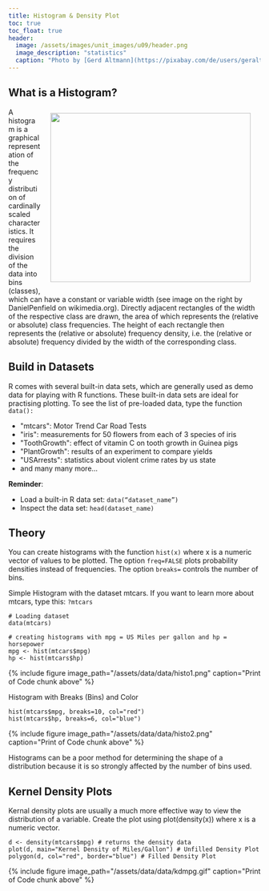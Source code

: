 ```yaml
---
title: Histogram & Density Plot
toc: true
toc_float: true
header:
  image: /assets/images/unit_images/u09/header.png
  image_description: "statistics"
  caption: "Photo by [Gerd Altmann](https://pixabay.com/de/users/geralt-9301/?utm_source=link-attribution&utm_medium=referral&utm_campaign=image&utm_content=4705451) [from Pixabay](https://pixabay.com/)"
---
```


<!--more-->


## What is a Histogram?
<body>
<img src="https://upload.wikimedia.org/wikipedia/commons/c/c3/Histogram_of_arrivals_per_minute.svg" width="400" height="338" align="right" vspace="10" hspace="20">
<p>A histogram is a graphical representation of the frequency distribution of cardinally scaled characteristics. It requires the division of the data into bins (classes), which can have a constant or variable width (see image on the right by DanielPenfield on wikimedia.org). Directly adjacent rectangles of the width of the respective class are drawn, the area of which represents the (relative or absolute) class frequencies. The height of each rectangle then represents the (relative or absolute) frequency density, i.e. the (relative or absolute) frequency divided by the width of the corresponding class.
</p></body>

## Build in Datasets
R comes with several built-in data sets, which are generally used as demo data for playing with R functions. These built-in data sets are ideal for practising plotting. To see the list of pre-loaded data, type the function `data():`

* "mtcars": Motor Trend Car Road Tests
* "iris": measurements for 50 flowers from each of 3 species of iris
* "ToothGrowth": effect of vitamin C on tooth growth in Guinea pigs
* "PlantGrowth": results of an experiment to compare yields
* "USArrests": statistics about violent crime rates by us state
* and many many more...

__Reminder__:
* Load a built-in R data set: `data(“dataset_name”)`
* Inspect the data set: `head(dataset_name)`

## Theory
You can create histograms with the function `hist(x)` where x is a numeric vector of values to be plotted. The option `freq=FALSE` plots probability densities instead of frequencies. The option `breaks=` controls the number of bins.


Simple Histogram with the dataset mtcars. If you want to learn more about mtcars, type this: `?mtcars`
```
# Loading dataset
data(mtcars)

# creating histograms with mpg = US Miles per gallon and hp = horsepower
mpg <- hist(mtcars$mpg)
hp <- hist(mtcars$hp)
```
{% include figure image_path="/assets/data/data/histo1.png" caption="Print of Code chunk above" %}


Histogram with Breaks (Bins) and Color
```
hist(mtcars$mpg, breaks=10, col="red")
hist(mtcars$hp, breaks=6, col="blue")
```
{% include figure image_path="/assets/data/data/histo2.png" caption="Print of Code chunk above" %}

Histograms can be a poor method for determining the shape of a distribution because it is so strongly affected by the number of bins used.

## Kernel Density Plots
Kernal density plots are usually a much more effective way to view the distribution of a variable. Create the plot using plot(density(x)) where x is a numeric vector.

```
d <- density(mtcars$mpg) # returns the density data
plot(d, main="Kernel Density of Miles/Gallon") # Unfilled Density Plot
polygon(d, col="red", border="blue") # Filled Density Plot
```
{% include figure image_path="/assets/data/data/kdmpg.gif" caption="Print of Code chunk above" %}
